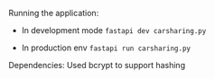 Running the application:
- In development mode
```fastapi dev carsharing.py```

- In production env
```fastapi run carsharing.py```

Dependencies:
Used bcrypt to support hashing
``` pip install "passlib[bcrypt]"